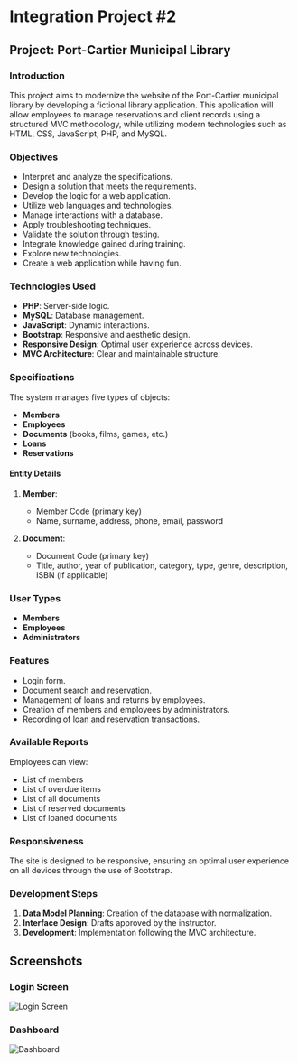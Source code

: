 # Integration Project #2

## Project: Port-Cartier Municipal Library

### Introduction

This project aims to modernize the website of the Port-Cartier municipal library by developing a fictional library application. This application will allow employees to manage reservations and client records using a structured MVC methodology, while utilizing modern technologies such as HTML, CSS, JavaScript, PHP, and MySQL.

### Objectives

- Interpret and analyze the specifications.
- Design a solution that meets the requirements.
- Develop the logic for a web application.
- Utilize web languages and technologies.
- Manage interactions with a database.
- Apply troubleshooting techniques.
- Validate the solution through testing.
- Integrate knowledge gained during training.
- Explore new technologies.
- Create a web application while having fun.

### Technologies Used

- **PHP**: Server-side logic.
- **MySQL**: Database management.
- **JavaScript**: Dynamic interactions.
- **Bootstrap**: Responsive and aesthetic design.
- **Responsive Design**: Optimal user experience across devices.
- **MVC Architecture**: Clear and maintainable structure.

### Specifications

The system manages five types of objects:

- **Members**
- **Employees**
- **Documents** (books, films, games, etc.)
- **Loans**
- **Reservations**

#### Entity Details

1. **Member**:

   - Member Code (primary key)
   - Name, surname, address, phone, email, password

2. **Document**:
   - Document Code (primary key)
   - Title, author, year of publication, category, type, genre, description, ISBN (if applicable)

### User Types

- **Members**
- **Employees**
- **Administrators**

### Features

- Login form.
- Document search and reservation.
- Management of loans and returns by employees.
- Creation of members and employees by administrators.
- Recording of loan and reservation transactions.

### Available Reports

Employees can view:

- List of members
- List of overdue items
- List of all documents
- List of reserved documents
- List of loaned documents

### Responsiveness

The site is designed to be responsive, ensuring an optimal user experience on all devices through the use of Bootstrap.

### Development Steps

1. **Data Model Planning**: Creation of the database with normalization.
2. **Interface Design**: Drafts approved by the instructor.
3. **Development**: Implementation following the MVC architecture.

## Screenshots

### Login Screen

![Login Screen](project/assets/img/login.png)

### Dashboard

![Dashboard](project/assets/img/dashboard.png)